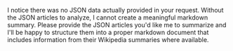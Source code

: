 I notice there was no JSON data actually provided in your request. Without the JSON articles to analyze, I cannot create a meaningful markdown summary. Please provide the JSON articles you'd like me to summarize and I'll be happy to structure them into a proper markdown document that includes information from their Wikipedia summaries where available.